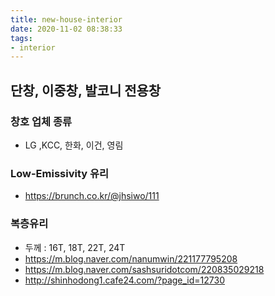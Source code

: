 ```yaml
---
title: new-house-interior
date: 2020-11-02 08:38:33
tags:
- interior
---
```

## 단창, 이중창, 발코니 전용창
### 창호 업체 종류
- LG ,KCC, 한화, 이건, 영림

### Low-Emissivity 유리
- https://brunch.co.kr/@jhsiwo/111

### 복층유리
- 두께 : 16T, 18T, 22T, 24T
- https://m.blog.naver.com/nanumwin/221177795208
- https://m.blog.naver.com/sashsuridotcom/220835029218
- http://shinhodong1.cafe24.com/?page_id=12730